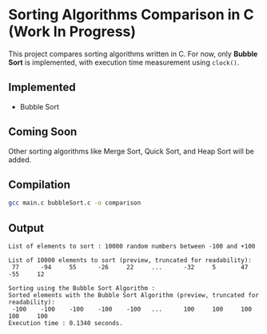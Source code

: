 # Sorting Algorithms Comparison in C (Work In Progress)

This project compares sorting algorithms written in C. For now, only **Bubble Sort** is implemented, with execution time measurement using `clock()`.

## Implemented
- Bubble Sort

## Coming Soon
Other sorting algorithms like Merge Sort, Quick Sort, and Heap Sort will be added.

## Compilation
```bash
gcc main.c bubbleSort.c -o comparison
```

## Output
```text
List of elements to sort : 10000 random numbers between -100 and +100

List of 10000 elements to sort (preview, truncated for readability):
 77      -94     55      -26     22     ...      -32     5       47      -55     12

Sorting using the Bubble Sort Algorithm :
Sorted elements with the Bubble Sort Algorithm (preview, truncated for readability):
 -100    -100    -100    -100    -100   ...      100     100     100     100     100
Execution time : 0.1340 seconds.
```